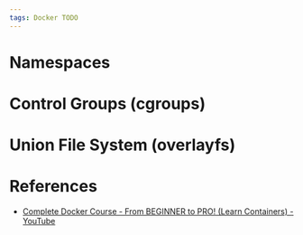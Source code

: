 ```yaml
---
tags: Docker TODO
---
```


# Namespaces

# Control Groups (cgroups)

# Union File System (overlayfs)

# References

- [Complete Docker Course - From BEGINNER to PRO! (Learn Containers) - YouTube](https://www.youtube.com/watch?v=RqTEHSBrYFw&t=2889s)
